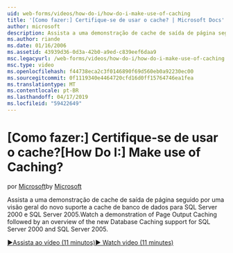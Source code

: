 ```yaml
---
uid: web-forms/videos/how-do-i/how-do-i-make-use-of-caching
title: '[Como fazer:] Certifique-se de usar o cache? | Microsoft Docs'
author: microsoft
description: Assista a uma demonstração de cache de saída de página seguido por uma visão geral do novo suporte a cache de banco de dados para SQL Server 2000 e SQL Server 2005.
ms.author: riande
ms.date: 01/16/2006
ms.assetid: 43939d36-0d3a-42b0-a9ed-c839eef6daa9
msc.legacyurl: /web-forms/videos/how-do-i/how-do-i-make-use-of-caching
msc.type: video
ms.openlocfilehash: f44738eca2c3f0146890f69d560eb0a92230ec00
ms.sourcegitcommit: 0f1119340e4464720cfd16d0ff15764746ea1fea
ms.translationtype: MT
ms.contentlocale: pt-BR
ms.lasthandoff: 04/17/2019
ms.locfileid: "59422649"
---
```

# <a name="how-do-i-make-use-of-caching"></a><span data-ttu-id="df775-104">[Como fazer:] Certifique-se de usar o cache?</span><span class="sxs-lookup"><span data-stu-id="df775-104">[How Do I:] Make use of Caching?</span></span>

<span data-ttu-id="df775-105">por [Microsoft](https://github.com/microsoft)</span><span class="sxs-lookup"><span data-stu-id="df775-105">by [Microsoft](https://github.com/microsoft)</span></span>

<span data-ttu-id="df775-106">Assista a uma demonstração de cache de saída de página seguido por uma visão geral do novo suporte a cache de banco de dados para SQL Server 2000 e SQL Server 2005.</span><span class="sxs-lookup"><span data-stu-id="df775-106">Watch a demonstration of Page Output Caching followed by an overview of the new Database Caching support for SQL Server 2000 and SQL Server 2005.</span></span>

[<span data-ttu-id="df775-107">&#9654;Assista ao vídeo (11 minutos)</span><span class="sxs-lookup"><span data-stu-id="df775-107">&#9654; Watch video (11 minutes)</span></span>](https://channel9.msdn.com/Blogs/ASP-NET-Site-Videos/how-do-i-make-use-of-caching)
